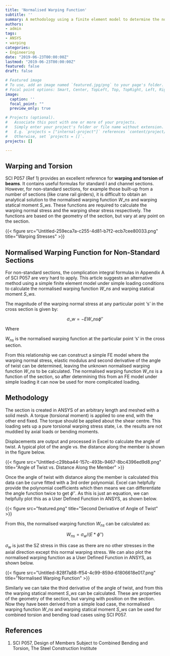```yaml
---
title: 'Normalised Warping Function'
subtitle: ''
summary: A methodology using a finite element model to determine the normalised warping function
authors:
- admin
tags:
- ANSYS
- warping
categories:
- Engineering
date: "2019-06-23T00:00:00Z"
lastmod: "2019-06-23T00:00:00Z"
featured: false
draft: false

# Featured image
# To use, add an image named `featured.jpg/png` to your page's folder.
# Focal point options: Smart, Center, TopLeft, Top, TopRight, Left, Right, BottomLeft, Bottom, BottomRight
image:
  caption: ''
  focal_point: ""
  preview_only: true

# Projects (optional).
#   Associate this post with one or more of your projects.
#   Simply enter your project's folder or file name without extension.
#   E.g. `projects = ["internal-project"]` references `content/project/deep-learning/index.md`.
#   Otherwise, set `projects = []`.
projects: []

---
```


## Warping and Torsion

SCI P057 (Ref 1) provides an excellent reference for **warping and torsion of beams**. It contains useful formulas for standard I and channel sections. However, for non-standard sections, for example those built-up from a number of sections (like crane rail girders), it is difficult to obtain an analytical solution to the normalised warping function $W\_{ns}$ and warping statical moment $S\_{ws}$. These functions are required to calculate the warping normal stress and the warping shear stress respectively. The functions are based on the geometry of the section, but vary at any point on the section.

{{< figure src="Untitled-259eca7a-c255-4d81-b7f2-ecb7cee80033.png" title="Warping Stresses" >}}

## Normalised Warping Function for Non-Standard Sections

For non-standard sections, the complication integral formulas in Appendix A of SCI P057 are very hard to apply. This article suggests an alternative method using a simple finite element model under simple loading conditions to calculate the normalised warping function $W\_{ns}$ and warping statical moment $S\_{ws}$.

The magnitude of the warping normal stress at any particular point ‘s’ in the cross section is given by:

$$\sigma\_w = -EW\_{ns}\phi''$$

Where

$W_{ns}$ is the normalised warping function at the particular point ‘s’ in the cross section.

From this relationship we can construct a simple FE model where the warping normal stress, elastic modulus and second derivative of the angle of twist can be determined, leaving the unknown normalised warping function $W\_{ns}$ to be calculated. The normalised warping function $W\_{ns}$ is a function of the section, so after determining this from an FE model under simple loading it can now be used for more complicated loading.

## Methodology

The section is created in ANSYS of an arbitrary length and meshed with a solid mesh. A torque (torsional moment) is applied to one end, with the other end fixed. The torque should be applied about the shear centre. This loading sets up a pure torsional warping stress state, i.e. the results are not muddied by axial loads or bending moments.

Displacements are output and processed in Excel to calculate the angle of twist. A typical plot of the angle vs. the distance along the member is shown in the figure below.

{{< figure src="Untitled-c29bba44-157c-493b-9467-8bc4396ed9d8.png" title="Angle of Twist vs. Distance Along the Member" >}}

Once the angle of twist with distance along the member is calculated this data can be curve fitted with a 3rd order polynomial. Excel can helpfully provide the polynomial coefficients which then means we can differentiate the angle function twice to get $\phi''$. As this is just an equation, we can helpfully plot this as a User Defined Function in ANSYS, as shown below.

{{< figure src="featured.png" title="Second Derivative of Angle of Twist" >}}

From this, the normalised warping function $W_{ns}$ can be calculated as:

$$ W_{ns}=\sigma_w/(E*\phi'') $$

$\sigma_w$ is just the SZ stress in this case as there are no other stresses in the axial direction except this normal warping stress. We can also plot the normalised warping function as a User Defined Function in ANSYS, as shown below.

{{< figure src="Untitled-828f7a88-ff54-4c99-859d-61806618e017.png" title="Normalised Warping Function" >}}

Similarly we can take the third derivative of the angle of twist, and from this the warping statical moment $S\_{ws}$ can be calculated. These are properties of the geometry of the section, but varying with position on the section. Now they have been derived from a simple load case, the normalised warping function $W\_{ns}$ and warping statical moment $S\_{ws}$ can be used for combined torsion and bending load cases using SCI P057.

## References

1. SCI P057, Design of Members Subject to Combined Bending and Torsion, The Steel Construction Institute